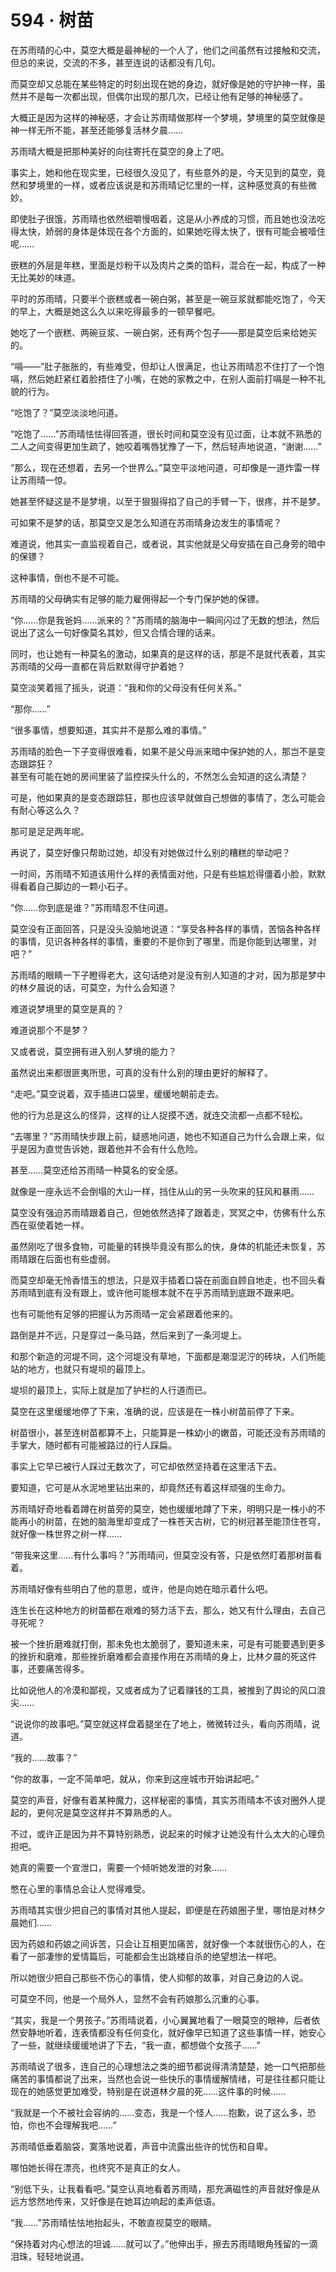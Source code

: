 <link rel="stylesheet" href="../styles/text.css"/>
<h1>594 · 树苗</h1>

在苏雨晴的心中，莫空大概是最神秘的一个人了，他们之间虽然有过接触和交流，但总的来说，交流的不多，甚至连说的话都没有几句。

而莫空却又总能在某些特定的时刻出现在她的身边，就好像是她的守护神一样，虽然并不是每一次都出现，但偶尔出现的那几次，已经让他有足够的神秘感了。

大概正是因为这样的神秘感，才会让苏雨晴做那样一个梦境，梦境里的莫空就像是神一样无所不能，甚至还能够复活林夕晨……

苏雨晴大概是把那种美好的向往寄托在莫空的身上了吧。

事实上，她和他在现实里，已经很久没见了，有些意外的是，今天见到的莫空，竟然和梦境里的一样，或者应该说是和苏雨晴记忆里的一样，这种感觉真的有些微妙。

即使肚子很饿，苏雨晴也依然细嚼慢咽着，这是从小养成的习惯，而且她也没法吃得太快，娇弱的身体是体现在各个方面的，如果她吃得太快了，很有可能会被噎住呢……

嵌糕的外层是年糕，里面是炒粉干以及肉片之类的馅料，混合在一起，构成了一种无比美妙的味道。

平时的苏雨晴，只要半个嵌糕或者一碗白粥，甚至是一碗豆浆就都能吃饱了，今天的早上，大概是她这么久以来吃得最多的一顿早餐吧。

她吃了一个嵌糕、两碗豆浆、一碗白粥，还有两个包子——那是莫空后来给她买的。

“嗝——”肚子胀胀的，有些难受，但却让人很满足，也让苏雨晴忍不住打了一个饱嗝，然后她赶紧红着脸捂住了小嘴，在她的家教之中，在别人面前打嗝是一种不礼貌的行为。

“吃饱了？”莫空淡淡地问道。

“吃饱了……”苏雨晴怯怯得回答道，很长时间和莫空没有见过面，让本就不熟悉的二人之间变得更加生疏了，她咬着嘴唇犹豫了一下，然后轻声地说道，“谢谢……”

“那么，现在还想着，去另一个世界么。”莫空平淡地问道，可却像是一道炸雷一样让苏雨晴一惊。

她甚至怀疑这是不是梦境，以至于狠狠得掐了自己的手臂一下，很疼，并不是梦。

可如果不是梦的话，那莫空又是怎么知道在苏雨晴身边发生的事情呢？

难道说，他其实一直监视着自己，或者说，其实他就是父母安插在自己身旁的暗中的保镖？

这种事情，倒也不是不可能。

苏雨晴的父母确实有足够的能力雇佣得起一个专门保护她的保镖。

“你……你是我爸妈……派来的？”苏雨晴的脑海中一瞬间闪过了无数的想法，然后说出了这么一句好像莫名其妙，但又合情合理的话来。

同时，也让她有一种莫名的激动，如果真的是这样的话，那是不是就代表着，其实苏雨晴的父母一直都在背后默默得守护着她？

莫空淡笑着摇了摇头，说道：“我和你的父母没有任何关系。”

“那你……”

“很多事情，想要知道，其实并不是那么难的事情。”

苏雨晴的脸色一下子变得很难看，如果不是父母派来暗中保护她的人，那岂不是变态跟踪狂？\
甚至有可能在她的房间里装了监控探头什么的，不然怎么会知道的这么清楚？

可是，他如果真的是变态跟踪狂，那也应该早就做自己想做的事情了，怎么可能会有耐心等这么久？

那可是足足两年呢。

再说了，莫空好像只帮助过她，却没有对她做过什么别的糟糕的举动吧？

一时间，苏雨晴不知道该用什么样的表情面对他，只是有些尴尬得僵着小脸，默默得看着自己脚边的一颗小石子。

“你……你到底是谁？”苏雨晴忍不住问道。

莫空没有正面回答，只是没头没脑地说道：“享受各种各样的事情，苦恼各种各样的事情，见识各种各样的事情，重要的不是你到了哪里，而是你能到达哪里，对吧？”

苏雨晴的眼睛一下子瞪得老大，这句话绝对是没有别人知道的才对，因为那是梦中的林夕晨说的话，可莫空，为什么会知道？

难道说梦境里的莫空是真的？

难道说那个不是梦？

又或者说，莫空拥有进入别人梦境的能力？

虽然说出来都很匪夷所思，可真的没有什么别的理由更好的解释了。

“走吧。”莫空说着，双手插进口袋里，缓缓地朝前走去。

他的行为总是这么的怪异，这样的让人捉摸不透，就连交流都一点都不轻松。

“去哪里？”苏雨晴快步跟上前，疑惑地问道，她也不知道自己为什么会跟上来，似乎是因为直觉告诉她，跟着他并不会有什么危险。

甚至……莫空还给苏雨晴一种莫名的安全感。

就像是一座永远不会倒塌的大山一样，挡住从山的另一头吹来的狂风和暴雨……

莫空没有强迫苏雨晴跟着自己，但她依然选择了跟着走，冥冥之中，仿佛有什么东西在驱使着她一样。

虽然刚吃了很多食物，可能量的转换毕竟没有那么的快，身体的机能还未恢复，苏雨晴跟在后面也有些虚弱。

而莫空却毫无怜香惜玉的想法，只是双手插着口袋在前面自顾自地走，也不回头看苏雨晴到底有没有跟上，或许他可能根本就不在乎苏雨晴到底跟不跟来吧。

也有可能他有足够的把握认为苏雨晴一定会紧跟着他来的。

路倒是并不远，只是穿过一条马路，然后来到了一条河堤上。

和那个新造的河堤不同，这个河堤没有草地，下面都是潮湿泥泞的砖块，人们所能站的地方，也就只有堤坝的最顶上。

堤坝的最顶上，实际上就是加了护栏的人行道而已。

莫空在这里缓缓地停了下来，准确的说，应该是在一株小树苗前停了下来。

树苗很小，甚至连树苗都算不上，只能算是一株幼小的嫩苗，可能还没有苏雨晴的手掌大，随时都有可能被路过的行人踩扁。

事实上它早已被行人踩过无数次了，可它却依然坚持着在这里活下去。

要知道，它可是从水泥地里钻出来的，却竟然还有着这样顽强的生命力。

苏雨晴好奇地看着蹲在树苗旁的莫空，她也缓缓地蹲了下来，明明只是一株小的不能再小的树苗，在她的脑海里却变成了一株苍天古树，它的树冠甚至能顶住苍穹，就好像一株世界之树一样……

“带我来这里……有什么事吗？”苏雨晴问，但莫空没有答，只是依然盯着那树苗看着。

苏雨晴好像有些明白了他的意思，或许，他是向她在暗示着什么吧。

连生长在这种地方的树苗都在艰难的努力活下去，那么，她又有什么理由，去自己寻死呢？

被一个挫折磨难就打倒，那未免也太脆弱了，要知道未来，可是有可能要遇到更多的挫折和磨难，那些挫折磨难都会直接作用在苏雨晴的身上，比林夕晨的死这件事，还要痛苦得多。

比如说他人的冷漠和鄙视，又或者成为了记着赚钱的工具，被推到了舆论的风口浪尖……

“说说你的故事吧。”莫空就这样盘着腿坐在了地上，微微转过头，看向苏雨晴，说道。

“我的……故事？”

“你的故事，一定不简单吧，就从，你来到这座城市开始讲起吧。”

莫空的声音，好像有着某种魔力，这样秘密的事情，其实苏雨晴本不该对圈外人提起的，更何况是莫空这样并不算熟悉的人。

不过，或许正是因为并不算特别熟悉，说起来的时候才让她没有什么太大的心理负担吧。

她真的需要一个宣泄口，需要一个倾听她发泄的对象……

憋在心里的事情总会让人觉得难受。

苏雨晴其实很少把自己的事情对其他人提起，即便是在药娘圈子里，哪怕是对林夕晨她们……

因为药娘和药娘之间诉苦，只会让互相更加痛苦，就好像一个本就很伤心的人，在看了一部凄惨的爱情篇后，可能都会生出跳楼自杀的绝望想法一样吧。

所以她很少把自己那些不伤心的事情，使人抑郁的故事，对自己身边的人说。

可莫空不同，他是一个局外人，显然不会有药娘那么沉重的心事。

“其实，我是一个男孩子。”苏雨晴说着，小心翼翼地看了一眼莫空的眼神，后者依然安静地听着，连表情都没有任何变化，就好像早已知道了这些事情一样，她安心了一些，就继续缓缓地讲了下去，“我一直，都想做个女孩子……”

苏雨晴说了很多，连自己的心理想法之类的细节都说得清清楚楚，她一口气把那些痛苦的事情都说了出来，当然也会说一些快乐的事情缓解情绪，可是往往都只能让现在的她感觉更加难受，特别是在说道林夕晨的死……这件事的时候……

“我就是一个不被社会容纳的……变态，我是一个怪人……抱歉，说了这么多，恐怕，你也不会理解我吧……”

苏雨晴低垂着脑袋，寞落地说着，声音中流露出些许的忧伤和自卑。

哪怕她长得在漂亮，也终究不是真正的女人。

“别低下头，让我看看吧。”莫空认真地看着苏雨晴，那充满磁性的声音就好像是从远方悠然地传来，又好像是在她耳边响起的柔声低语。

“我……”苏雨晴怯怯地抬起头，不敢直视莫空的眼睛。

“保持着对内心想法的坦诚……就可以了。”他伸出手，擦去苏雨晴眼角残留的一滴泪珠，轻轻地说道。
